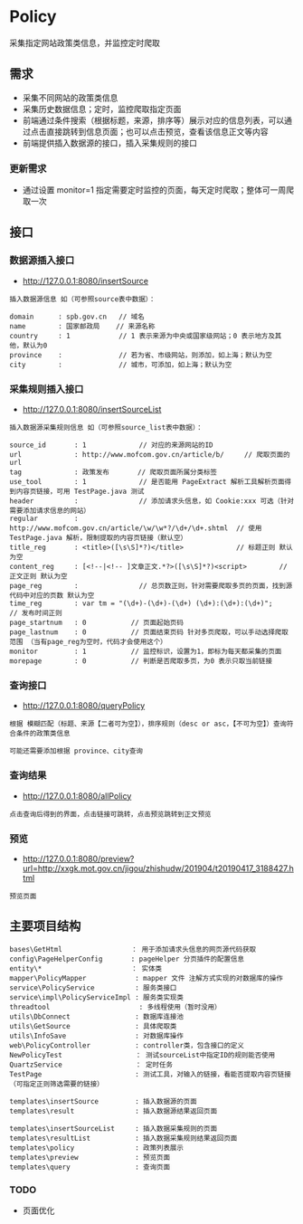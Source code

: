 # Policy
采集指定网站政策类信息，并监控定时爬取

## 需求

* 采集不同网站的政策类信息
* 采集历史数据信息；定时，监控爬取指定页面
* 前端通过条件搜索（根据标题，来源，排序等）展示对应的信息列表，可以通过点击直接跳转到信息页面；也可以点击预览，查看该信息正文等内容
* 前端提供插入数据源的接口，插入采集规则的接口

### 更新需求

* 通过设置 monitor=1 指定需要定时监控的页面，每天定时爬取；整体可一周爬取一次

## 接口

### 数据源插入接口
* http://127.0.0.1:8080/insertSource 
```
插入数据源信息 如（可参照source表中数据）：

domain      : spb.gov.cn   // 域名
name        : 国家邮政局	   // 来源名称
country     : 1	           // 1 表示来源为中央或国家级网站；0 表示地方及其他，默认为0
province    :              // 若为省、市级网站，则添加，如上海；默认为空
city        :              // 城市，可添加，如上海；默认为空
```

### 采集规则插入接口
* http://127.0.0.1:8080/insertSourceList
```
插入数据源采集规则信息 如（可参照source_list表中数据）：

source_id       : 1             // 对应的来源网站的ID
url             : http://www.mofcom.gov.cn/article/b/     // 爬取页面的url 
tag             : 政策发布       // 爬取页面所属分类标签
use_tool        : 1             // 是否能用 PageExtract 解析工具解析页面得到内容页链接，可用 TestPage.java 测试
header          :               // 添加请求头信息，如 Cookie:xxx 可选（针对需要添加请求信息的网站）
regular         : http://www.mofcom.gov.cn/article/\w/\w*?/\d+/\d+.shtml  // 使用 TestPage.java 解析，限制提取的内容页链接（默认空）
title_reg       : <title>([\s\S]*?)</title>             // 标题正则 默认为空    
content_reg     : [<!--|<!-- ]文章正文.*?>([\s\S]*?)<script>		// 正文正则 默认为空
page_reg        :               // 总页数正则，针对需要爬取多页的页面，找到源代码中对应的页数 默认为空
time_reg        : var tm = "(\d+)-(\d+)-(\d+) (\d+):(\d+):(\d+)";    // 发布时间正则 
page_startnum   : 0           // 页面起始页码
page_lastnum    : 0           // 页面结束页码 针对多页爬取，可以手动选择爬取范围 （当有page_reg为空时，代码才会使用这个）
monitor         : 1           // 监控标识，设置为1，即标为每天都采集的页面
morepage        : 0           // 判断是否爬取多页，为0 表示只取当前链接
```

### 查询接口
* http://127.0.0.1:8080/queryPolicy
```
根据 模糊匹配（标题、来源【二者可为空】），排序规则（desc or asc，【不可为空】）查询符合条件的政策类信息

可能还需要添加根据 province、city查询
```

### 查询结果
* http://127.0.0.1:8080/allPolicy
```
点击查询后得到的界面，点击链接可跳转，点击预览跳转到正文预览
```

### 预览
* http://127.0.0.1:8080/preview?url=http://xxgk.mot.gov.cn/jigou/zhishudw/201904/t20190417_3188427.html
```
预览页面
```

## 主要项目结构
```
bases\GetHtml                 ： 用于添加请求头信息的网页源代码获取
config\PageHelperConfig       : pageHelper 分页插件的配置信息
entity\*                      ： 实体类
mapper\PolicyMapper            : mapper 文件 注解方式实现的对数据库的操作
service\PolicyService          : 服务类接口
service\impl\PolicyServiceImpl : 服务类实现类
threadtool                      : 多线程使用（暂时没用）
utils\DbConnect                : 数据库连接池
utils\GetSource                : 具体爬取类
utils\InfoSave                 : 对数据库操作
web\PolicyController           : controller类，包含接口的定义
NewPolicyTest                  ： 测试sourceList中指定ID的规则能否使用
QuartzService                  ： 定时任务
TestPage                       : 测试工具，对输入的链接，看能否提取内容页链接（可指定正则筛选需要的链接）

templates\insertSource         : 插入数据源的页面
templates\result               : 插入数据源结果返回页面

templates\insertSourceList     : 插入数据采集规则的页面
templates\resultList           : 插入数据采集规则结果返回页面
templates\policy               : 政策列表展示
templates\preview              : 预览页面
templates\query                : 查询页面
```

### TODO
* 页面优化
